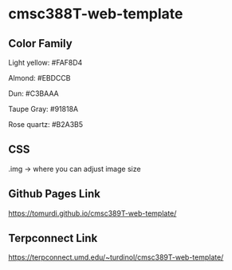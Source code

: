 # cmsc388T-web-template

## Color Family
Light yellow: #FAF8D4

Almond: #EBDCCB

Dun: #C3BAAA

Taupe Gray: #91818A

Rose quartz: #B2A3B5

## CSS
.img -> where you can adjust image size

## Github Pages Link
https://tomurdi.github.io/cmsc389T-web-template/

## Terpconnect Link
https://terpconnect.umd.edu/~turdinol/cmsc389T-web-template/

